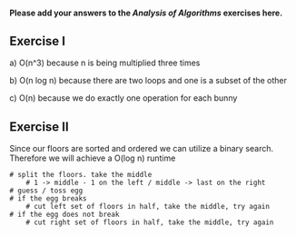 #### Please add your answers to the ***Analysis of  Algorithms*** exercises here.

## Exercise I

a) O(n^3) because n is being multiplied three times


b) O(n log n) because there are two loops and one is a subset of the other


c) O(n) because we do exactly one operation for each bunny

## Exercise II

Since our floors are sorted and ordered we can utilize a binary search. Therefore we will achieve a O(log n) runtime

    # split the floors. take the middle
        # 1 -> middle - 1 on the left / middle -> last on the right
    # guess / toss egg
    # if the egg breaks
        # cut left set of floors in half, take the middle, try again
    # if the egg does not break
        # cut right set of floors in half, take the middle, try again
